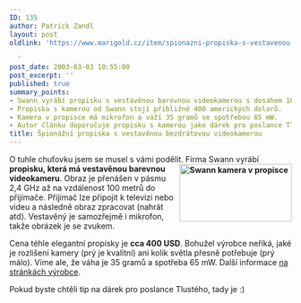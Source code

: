 ```yaml
---
ID: 135
author: Patrick Zandl
layout: post
oldlink: 'https://www.marigold.cz/item/spionazni-propiska-s-vestavenou-bezdratovou-videokamerou

  '
post_date: 2003-03-03 10:55:00
post_excerpt: ''
published: true
summary_points:
- Swann vyrábí propisku s vestavěnou barevnou videokamerou s dosahem 100 metrů.
- Propiska s kamerou od Swann stojí přibližně 400 amerických dolarů.
- Kamera v propisce má mikrofon a váží 35 gramů se spotřebou 65 mW.
- Autor článku doporučuje propisku s kamerou jako dárek pro poslance Tlustého.
title: Špionážní propiska s vestavěnou bezdrátovou videokamerou
---
```


<p>
O tuhle chuťovku jsem se musel s vámi podělit. Firma Swann vyrábí <STRONG>propisku, která má <IMG height=103 alt="Swann kamera v propisce" src="/wp-content/uploads/swannpencam.jpg" width=200 align=right>vestavěnou barevnou videokameru</STRONG>. Obraz je přenášen v pásmu 2,4 GHz až na vzdálenost 100 metrů do přijímače. Přijímač lze připojit k televizi nebo videu a následně obraz zpracovat (nahrát atd). Vestavěný je samozřejmě i mikrofon, takže obrázek je se zvukem.</p>

<p>
Cena téhle elegantní propisky je <STRONG>cca 400 USD</STRONG>. Bohužel výrobce neříká, jaké je rozlišení kamery (prý je kvalitní) ani kolik světla přesně potřebuje (prý málo). Víme ale, že váha je 35 gramů a spotřeba 65 mW. Další informace <A href="http://www.swann.com.au/products/security/pencam/pencam.htm#features" target=_blank>na stránkách výrobce</A>.</p>

<p>
Pokud byste chtěli tip na dárek pro poslance Tlustého, tady je :)</p>

<p>
&#160;</p>
